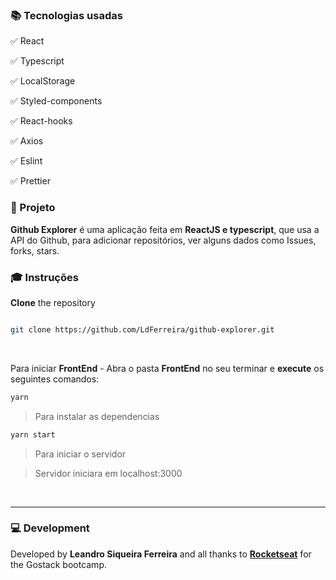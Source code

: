 



### :books: Tecnologias usadas

✅ React



✅ Typescript



✅ LocalStorage



✅ Styled-components



✅ React-hooks



✅ Axios



✅ Eslint



✅ Prettier



### :rocket: Projeto

**Github Explorer** é uma aplicação feita em **ReactJS e typescript**, que usa a API do Github, para adicionar repositórios, ver alguns dados como Issues, forks, stars.



### :mortar_board: Instruções

**Clone** the repository

```bash

git clone https://github.com/LdFerreira/github-explorer.git

```



<br>



Para iniciar **FrontEnd** - Abra o pasta **FrontEnd** no seu terminar e  **execute** os seguintes comandos:

```bash
yarn
```
>Para instalar as dependencias
```bash
yarn start
```
>Para iniciar o servidor

>Servidor iniciara em localhost:3000



<br>







---

### :computer: Development

Developed by **Leandro Siqueira Ferreira** and all thanks to **[Rocketseat](https://rocketseat.com.br/)** for the Gostack bootcamp.
